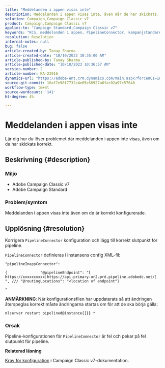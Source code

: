 ```yaml
---
title: "Meddelanden i appen visas inte"
description: Meddelanden i appen visas inte, även när de har skickats.
solution: Campaign,Campaign Classic v7
product: Campaign,Campaign Classic v7
applies-to: "Campaign Standard,Campaign Classic v7"
keywords: "KCS, meddelanden i appen, PipelineConnector, kampanjstandard, kampanj classic, not displayed"
resolution: Resolution
internal-notes: null
bug: false
article-created-by: Tanay Sharma .
article-created-date: "10/10/2023 10:36:00 AM"
article-published-by: Tanay Sharma .
article-published-date: "10/10/2023 10:36:57 AM"
version-number: 2
article-number: KA-22916
dynamics-url: "https://adobe-ent.crm.dynamics.com/main.aspx?forceUCI=1&pagetype=entityrecord&etn=knowledgearticle&id=e9409bc8-5867-ee11-9ae7-6045bd0063aa"
source-git-commit: 10af7e98f7732c4e65e66927a8fac02a97c57648
workflow-type: tm+mt
source-wordcount: '141'
ht-degree: 4%

---
```


# Meddelanden i appen visas inte


Lär dig hur du löser problemet där meddelanden i appen inte visas, även om de har skickats korrekt.

## Beskrivning {#description}


### Miljö

- Adobe Campaign Classic v7
- Adobe Campaign Standard




### Problem/symtom

Meddelanden i appen visas inte även om de är korrekt konfigurerade.


## Upplösning {#resolution}


Korrigera `PipelineConnector` konfiguration och lägg till korrekt slutpunkt för pipeline.

`PipelineConnector` definieras i instansens config XML-fil:




```
"pipelineInappConnector":

{               "@pipelineEndpoint": "[ https://xxxxxxxxxx|https://api-primary-or2.prd.pipeline.adobedc.net/] ", /// "@routingLocations": "<location of endpoint"}

"
```




<b>ANMÄRKNING</b>: När konfigurationsfilen har uppdaterats så att ändringen återspeglas korrekt måste ändringarna startas om för att de ska börja gälla:

`nlserver restart pipelined@instance{{}} *`



### Orsak

Pipeline-konfigurationen för `PipelineConnector` är fel och pekar på fel slutpunkt för pipeline.



<b>Relaterad läsning</b>

[Krav för konfiguration](https://experienceleague.adobe.com/docs/campaign-classic/using/integrating-with-adobe-experience-cloud/experience-triggers/configuring-pipeline.html#prerequisites) i Campaign Classic v7-dokumentation.

